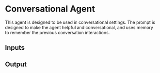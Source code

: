 # Conversational Agent
This agent is designed to be used in conversational settings. The prompt is designed to make the agent helpful and conversational, and uses memory to remember the previous conversation interactions.

## Inputs 

## Output
